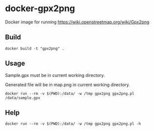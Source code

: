 # docker-gpx2png
Docker image for running
https://wiki.openstreetmap.org/wiki/Gpx2png
## Build
```
docker build -t "gpx2png" .
```
## Usage
Sample.gpx must be in current working directory.

Generated file will be in map.png in current working directory.
```
docker run --rm -v $(PWD):/data/ -w /tmp gpx2png gpx2png.pl /data/sample.gpx
```
## Help
```
docker run --rm -v $(PWD):/data/ -w /tmp gpx2png gpx2png.pl -h
```
